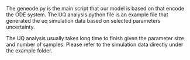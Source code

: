 The geneode.py is the main script that our model is based on that encode the ODE system.
The UQ analysis python file is an example file that generated the uq simulation data based on selected parameters uncertainty.

The UQ analysis usually takes long time to finish given the parameter size and number of samples. Please refer to the simulation data directly under the example folder.
